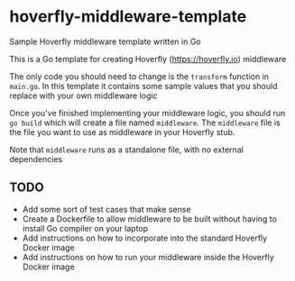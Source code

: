 # hoverfly-middleware-template
Sample Hoverfly middleware template written in Go 

This is a Go template for creating Hoverfly (https://hoverfly.io) middleware

The only code you should need to change is the `transform` function in `main.go`. In this template it contains some sample values that you should replace with your own middleware logic

Once you've finished implementing your middleware logic, you should run `go build` which will create a file named `middleware`. The `middleware` file is the file you want to use as middleware in your Hoverfly stub.

Note that `middleware` runs as a standalone file, with no external dependencies

## TODO

- Add some sort of test cases that make sense
- Create a Dockerfile to allow middleware to be built without having to install Go compiler on your laptop
- Add instructions on how to incorporate into the standard Hoverfly Docker image
- Add instructions on how to run your middleware inside the Hoverfly Docker image